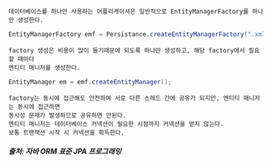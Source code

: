 
```
데이터베이스를 하나만 사용하는 어플리케이셔은 일반적으로 EntityManagerFactory를 하나만 생성한다.
```

```java
EntityManagerFactory emf = Persistance.createEntityManagerFactory(".xml"); // .xml file 데이터베이스 정의된 곳
```

```
factory 생성은 비용이 많이 들기때문에 되도록 하나만 생성하고, 해당 factory에서 필요할 때마다
엔티티 매니저를 생성한다.
```

```java
EntityManager em = emf.createEntityManager();
```

```
factory는 동시에 접근해도 안전하여 서로 다른 스레드 간에 공유가 되지만, 엔티티 매니저는 동시에 접근하면 
동시성 문제가 발생하므로 공유하면 안된다.
엔티티 매니저는 데이터베이스 커넥션이 필요한 시점까지 커넥션을 얻지 않는다.
보통 트랜잭션 시작 시 커넥션을 획득한다.
```


##### 출처: 자바 ORM 표준 JPA 프로그래밍
